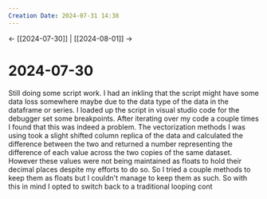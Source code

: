 ```yaml
---
Creation Date: 2024-07-31 14:38
---
```


<- [[2024-07-30]] | [[2024-08-01]]  ->

# 2024-07-30
Still doing some script work. I had an inkling that the script might have some data loss somewhere maybe due to the data type of the data in the dataframe or series. I loaded up the script in visual studio code for the debugger set some breakpoints. After iterating over my code a couple times I found that this was indeed a problem. The vectorization methods I was using took a slight shifted column replica of the data and calculated the difference between the two and returned a number representing the difference of each value across the two copies of the same dataset.  However these values were not being maintained as floats to hold their decimal places despite my efforts to do so. So I tried a couple methods to keep them as floats but I couldn't manage to keep them as such. So with this in mind I opted to switch back to a traditional looping cont